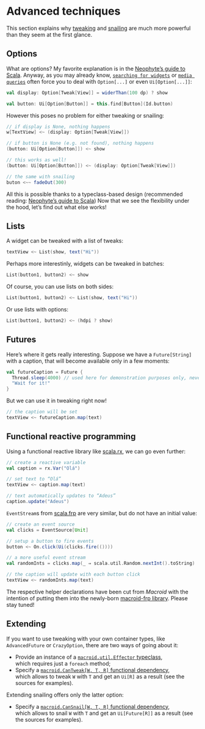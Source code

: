 # Advanced techniques

This section explains why [tweaking](Tweaks.html#tweaking) and [snailing](Snails.html#-snailing-) are much more powerful
than they seem at the first glance.

## Options

What are options? My favorite explanation is in the [Neophyte’s guide to Scala](http://danielwestheide.com/blog/2012/12/19/the-neophytes-guide-to-scala-part-5-the-option-type.html). Anyway, as you may already know, [`searching for widgets`](Searching.html) or
[`media queries`](MediaQueries.html) often force you to deal with `Option[...]` or even `Ui[Option[...]]`:

```scala
val display: Option[Tweak[View]] = widerThan(100 dp) ? show

val button: Ui[Option[Button]] = this.find[Button](Id.button)
```

However this poses no problem for either tweaking or snailing:

```scala
// if display is None, nothing happens
w[TextView] <~ (display: Option[Tweak[View]])

// if button is None (e.g. not found), nothing happens
(button: Ui[Option[Button]]) <~ show

// this works as well!
(button: Ui[Option[Button]]) <~ (display: Option[Tweak[View]])

// the same with snailing
buton <~~ fadeOut(300)
```

All this is possible thanks to a typeclass-based design (recommended reading:
[Neophyte’s guide to Scala](http://danielwestheide.com/blog/2013/02/06/the-neophytes-guide-to-scala-part-12-type-classes.html))
Now that we see the flexibility under the hood, let’s find out what else works!

## Lists

A widget can be tweaked with a list of tweaks:

```scala
textView <~ List(show, text("Hi"))
```

Perhaps more interestinly, widgets can be tweaked in batches:

```scala
List(button1, button2) <~ show
```

Of course, you can use lists on both sides:

```scala
List(button1, button2) <~ List(show, text("Hi"))
```

Or use lists with options:

```scala
List(button1, button2) <~ (hdpi ? show)
```

## Futures

Here’s where it gets really interesting. Suppose we have a `Future[String]` with a caption,
that will become available only in a few moments:

```scala
val futureCaption = Future {
  Thread.sleep(4000) // used here for demonstration purposes only, never use in real code ;)
  "Wait for it!"
}
```

But we can use it in tweaking right now!

```scala
// the caption will be set 
textView <~ futureCaption.map(text)
```

## Functional reactive programming

Using a functional reactive library like [scala.rx](https://github.com/lihaoyi/scala.rx), we can go even further:

```scala
// create a reactive variable
val caption = rx.Var("Olá")

// set text to “Olá”
textView <~ caption.map(text)

// text automatically updates to “Adeus”
caption.update("Adeus")
```

`EventStream`s from [scala.frp](https://github.com/dylemma/scala.frp) are very similar, but do not have an initial value:

```scala
// create an event source
val clicks = EventSource[Unit]

// setup a button to fire events
button <~ On.click(Ui(clicks.fire(())))

// a more useful event stream
val randomInts = clicks.map(_ ⇒ scala.util.Random.nextInt().toString)

// the caption will update with each button click
textView <~ randomInts.map(text)
```

The respective helper declarations have been cut from *Macroid* with the intention of putting them into the newly-born
[macroid-frp library](../Related.html). Please stay tuned!

## Extending

If you want to use tweaking with your own container types, like `AdvancedFuture` or `CrazyOption`, there are
two ways of going about it:

* Provide an instance of a [`macroid.util.Effector` typeclass](../api/macroid/util/Effector.html),<br>
  which requires just a `foreach` method;
* Specify a [`macroid.CanTweak[W, T, R]` functional dependency](../api/macroid/CanTweak.html),<br>
  which allows to tweak `W` with `T` and get an `Ui[R]` as a result (see the sources for examples).

Extending snailing offers only the latter option:

* Specify a [`macroid.CanSnail[W, T, R]` functional dependency](../api/macroid/CanSnail.html),<br>
  which allows to snail `W` with `T` and get an `Ui[Future[R]]` as a result (see the sources for examples).


